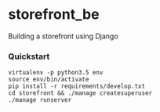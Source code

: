# storefront_be
Building a storefront using Django

### Quickstart

```
virtualenv -p python3.5 env
source env/bin/activate
pip install -r requirements/develop.txt
cd storefront && ./manage createsuperuser
./manage runserver
```


